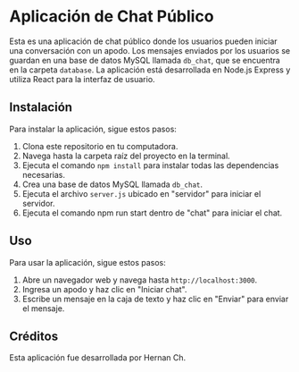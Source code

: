 # Aplicación de Chat Público

Esta es una aplicación de chat público donde los usuarios pueden iniciar una conversación con un apodo. Los mensajes enviados por los usuarios se guardan en una base de datos MySQL llamada `db_chat`, que se encuentra en la carpeta `database`. La aplicación está desarrollada en Node.js Express y utiliza React para la interfaz de usuario.

## Instalación

Para instalar la aplicación, sigue estos pasos:

1. Clona este repositorio en tu computadora.
2. Navega hasta la carpeta raíz del proyecto en la terminal.
3. Ejecuta el comando `npm install` para instalar todas las dependencias necesarias.
4. Crea una base de datos MySQL llamada `db_chat`.
5. Ejecuta el archivo `server.js` ubicado en "servidor" para iniciar el servidor.
6. Ejecuta el comando npm run start dentro de "chat" para iniciar el chat.

## Uso

Para usar la aplicación, sigue estos pasos:

1. Abre un navegador web y navega hasta `http://localhost:3000`.
2. Ingresa un apodo y haz clic en "Iniciar chat".
3. Escribe un mensaje en la caja de texto y haz clic en "Enviar" para enviar el mensaje.

## Créditos

Esta aplicación fue desarrollada por Hernan Ch.